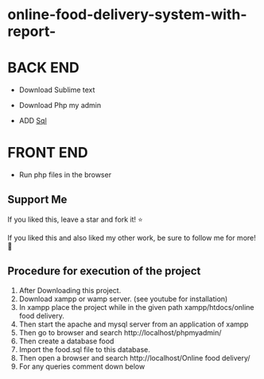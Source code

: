 # online-food-delivery-system-with-report-


# BACK END

* Download Sublime text

* Download Php my admin

* ADD [Sql](https://github.com/rutujar/OFD/blob/master/sql/food.sql)

# FRONT END

* Run php files in the browser


## Support Me
If you liked this, leave a star and fork it! :star: 

If you liked this and also liked my other work, be sure to follow me for more! :slightly_smiling_face:

## Procedure for execution of the project

1.	After Downloading this project.
2.	Download xampp or wamp server. (see youtube for installation)
3.	In xampp place the project while in the given path xampp/htdocs/online food delivery.
4.	Then start the apache and mysql server from an application of xampp
5.	Then go to browser and search http://localhost/phpmyadmin/
6.	Then create a database food 
7.	Import the food.sql file to this database.
8.	Then open a browser and search http://localhost/Online food delivery/
9.	For any queries comment down below

